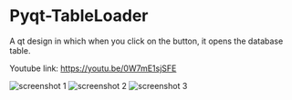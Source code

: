 # Pyqt-TableLoader
A qt design in which when you click on the button, it opens the database table.

Youtube link: https://youtu.be/0W7mE1sjSFE

![screenshot 1](https://i.imgur.com/tKlv3Dh.png)
![screenshot 2](https://i.imgur.com/P1RFwRw.png)
![screenshot 3](https://i.imgur.com/069Smqg.png)
